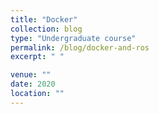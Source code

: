```yaml
---
title: "Docker"
collection: blog
type: "Undergraduate course"
permalink: /blog/docker-and-ros
excerpt: " "

venue: ""
date: 2020
location: ""
---
```

